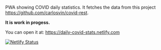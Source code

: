 PWA showing COVID daily statistics. It fetches the data from this project https://github.com/carlosvin/covid-rest.

**It is work in progess.**

You can open it at: https://daily-covid-stats.netlify.com

[![Netlify Status](https://api.netlify.com/api/v1/badges/61ea6ca0-7dd9-4318-b7c3-13c88b7116a7/deploy-status)](https://app.netlify.com/sites/daily-covid-stats/deploys)
